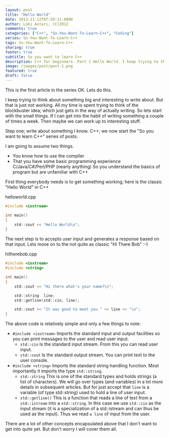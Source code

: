 ```yaml
---
layout: post
title: "Hello World"
date: 2013-11-12T07:59:11-0800
author: Loki Astari, (C)2012
comments: true
categories: ["C++", "So-You-Want-To-Learn-C++", "Coding"]
series: So-You-Want-To-Learn-C++
tags: So-You-Want-To-Learn-C++
sharing: true
footer: true
subtitle: So you want to learn C++
description: C++ for beginners. Part 1 Hello World. I keep trying to think about something big and interesting to write about. But that is just not working. All my time is spent trying to think of the blockbuster idea; which just gets in the way of actually writing. So lets start with the small things. If I can get into the habit of writing something a couple of times a week. Then maybe we can work up to interesting stuff.
image: /images/post/post-1.png
featured: true
draft: false
---
```

This is the first article in the series
OK. Lets do this.

I keep trying to think about something big and interesting to write about. But that is just not working. All my time is spent trying to think of the blockbuster idea; which just gets in the way of actually writing. So lets start with the small things. If I can get into the habit of writing something a couple of times a week. Then maybe we can work up to interesting stuff.

Step one; write about something I know. C++; we now start the "So you want to learn C++" series of posts.

I am going to assume two things.

* You know how to use the compiler
* That you have some basic programming experience C/Java/C#/Perl/PHP (nearly anything)
So you understand the basics of program but are unfamiliar with C++

First thing everybody needs is to get something working; here is the classic "Hello World" in C++

helloworld.cpp
```c
#include <iostream>

int main()
{
    std::cout << "Hello World\n";
}
```

The next step is to accepts user input and generates a response based on that input. Lets move on to the not quite as classic "Hi There Bob" :-)

hitherebob.cpp
```c
#include <iostream>
#include <string>

int main()
{
    std::cout << "Hi there what's your name?\n";

    std::string  line;
    std::getline(std::cin, line);

    std::cout << "It was good to meet you " << line << "\n";
}
```

The above code is relatively simple and only a few things to note:

* `#include <iostream>`
Imports the standard input and output facilities so you can print messages to the user and read user input.
    + `std::cin`
Is the standard input stream. From this you can read user input.
    + `std::cout`
Is the standard output stream. You can print text to the user console.
* `#include <string>`
Imports the standard string handling function. Most importantly it imports the type `std::string`.
    + `std::string`
This is one of the standard types and holds strings (a list of characters). We will go over types (and variables) in a lot more details in subsequent articles. But for just accept that `line` is a variable (of type std::string) used to hold a line of user input.
    + `std::getline()`
This is a function that reads a line of text from a `std::istream` into a `std::string`. In this case we use `std::cin` as the input stream (it is a specialization of a std::istream and can thus be used as the input). Thus we read `a line` of input from the user.



There are a lot of other concepts encapsulated above that I don't want to get into quite yet. But don't worry I will cover them all.
